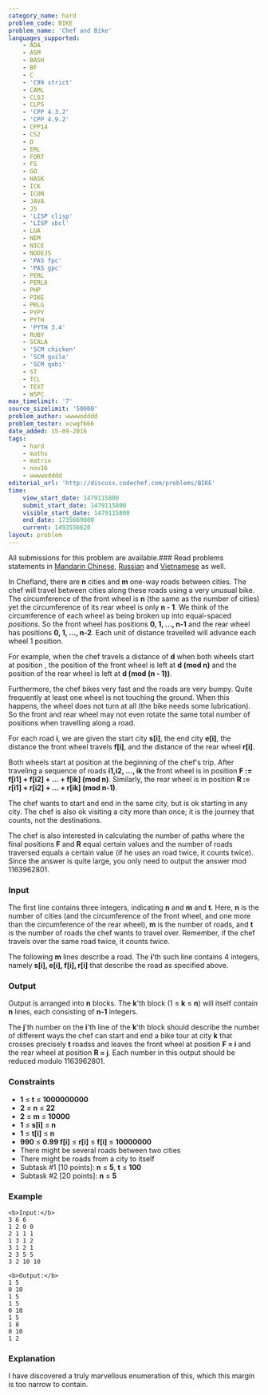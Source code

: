 ```yaml
---
category_name: hard
problem_code: BIKE
problem_name: 'Chef and Bike'
languages_supported:
    - ADA
    - ASM
    - BASH
    - BF
    - C
    - 'C99 strict'
    - CAML
    - CLOJ
    - CLPS
    - 'CPP 4.3.2'
    - 'CPP 4.9.2'
    - CPP14
    - CS2
    - D
    - ERL
    - FORT
    - FS
    - GO
    - HASK
    - ICK
    - ICON
    - JAVA
    - JS
    - 'LISP clisp'
    - 'LISP sbcl'
    - LUA
    - NEM
    - NICE
    - NODEJS
    - 'PAS fpc'
    - 'PAS gpc'
    - PERL
    - PERL6
    - PHP
    - PIKE
    - PRLG
    - PYPY
    - PYTH
    - 'PYTH 3.4'
    - RUBY
    - SCALA
    - 'SCM chicken'
    - 'SCM guile'
    - 'SCM qobi'
    - ST
    - TCL
    - TEXT
    - WSPC
max_timelimit: '7'
source_sizelimit: '50000'
problem_author: wwwwodddd
problem_tester: xcwgf666
date_added: 15-09-2016
tags:
    - hard
    - maths
    - matrix
    - nov16
    - wwwwodddd
editorial_url: 'http://discuss.codechef.com/problems/BIKE'
time:
    view_start_date: 1479115800
    submit_start_date: 1479115800
    visible_start_date: 1479115800
    end_date: 1735669800
    current: 1493556620
layout: problem
---
```

All submissions for this problem are available.###  Read problems statements in [Mandarin Chinese](http://www.codechef.com/download/translated/NOV16/mandarin/BIKE.pdf), [Russian](http://www.codechef.com/download/translated/NOV16/russian/BIKE.pdf) and [Vietnamese](http://www.codechef.com/download/translated/NOV16/vietnamese/BIKE.pdf) as well.

In Chefland, there are **n** cities and **m** one-way roads between cities. The chef will travel between cities along these roads using a very unusual bike. The circumference of the front wheel is **n** (the same as the number of cities) yet the circumference of its rear wheel is only **n - 1**. We think of the circumference of each wheel as being broken up into equal-spaced _positions_. So the front wheel has positions **0, 1, ..., n-1** and the rear wheel has positions **0, 1, ..., n-2**. Each unit of distance travelled will advance each wheel 1 position.

For example, when the chef travels a distance of **d** when both wheels start at position , the position of the front wheel is left at **d (mod n)** and the position of the rear wheel is left at **d (mod (n - 1))**.

Furthermore, the chef bikes very fast and the roads are very bumpy. Quite frequently at least one wheel is not touching the ground. When this happens, the wheel does not turn at all (the bike needs some lubrication). So the front and rear wheel may not even rotate the same total number of positions when travelling along a road.

For each road **i**, we are given the start city **s\[i\]**, the end city **e\[i\]**, the distance the front wheel travels **f\[i\]**, and the distance of the rear wheel **r\[i\]**.

Both wheels start at position  at the beginning of the chef's trip. After traveling a sequence of roads **i1,i2, ..., ik** the front wheel is in position **F := f\[i1\] + f\[i2\] + ... + f\[ik\] (mod n)**. Similarly, the rear wheel is in position **R := r\[i1\] + r\[i2\] + ... + r\[ik\] (mod n-1)**.

The chef wants to start and end in the same city, but is ok starting in any city. The chef is also ok visiting a city more than once; it is the journey that counts, not the destinations.

The chef is also interested in calculating the number of paths where the final positions **F** and **R** equal certain values and the number of roads traversed equals a certain value (if he uses an road twice, it counts twice). Since the answer is quite large, you only need to output the answer mod 1163962801.

### Input

The first line contains three integers, indicating **n** and **m** and **t**. Here, **n** is the number of cities (and the circumference of the front wheel, and one more than the circumference of the rear wheel), **m** is the number of roads, and **t** is the number of roads the chef wants to travel over. Remember, if the chef travels over the same road twice, it counts twice.

The following **m** lines describe a road. The **i**'th such line contains 4 integers, namely **s\[i\], e\[i\], f\[i\], r\[i\]** that describe the road as specified above.

### Output

Output is arranged into **n** blocks. The **k**'th block (1 ≤ **k** ≤ **n**) will itself contain **n** lines, each consisting of **n-1** integers.

The **j**'th number on the **i**'th line of the **k**'th block should describe the number of different ways the chef can start and end a bike tour at city **k** that crosses precisely **t** roadss and leaves the front wheel at position **F = i** and the rear wheel at position **R = j**. Each number in this output should be reduced modulo 1163962801.

### Constraints

- **1** ≤ **t** ≤ **1000000000**
- **2** ≤ **n** ≤ **22**
- **2** ≤ **m** ≤ **10000**
- **1** ≤ **s\[i\]** ≤ **n**
- **1** ≤ **t\[i\]** ≤ **n**
- **990** ≤ **0.99 f\[i\]** ≤ **r\[i\]** ≤ **f\[i\]** ≤ **10000000**
- There might be several roads between two cities
- There might be roads from a city to itself
- Subtask #1 \[10 points\]: **n** ≤ **5**, **t** ≤ **100**
- Subtask #2 \[20 points\]: **n** ≤ **5**

### Example

```
<b>Input:</b>
3 6 6
1 2 0 0
2 1 1 1
1 3 1 2
3 1 2 1
2 3 5 5
3 2 10 10

<b>Output:</b>
1 5
0 10
1 5
1 5
0 10
1 5
1 8
0 10
1 2

```
### Explanation

I have discovered a truly marvellous enumeration of this, which this margin is too narrow to contain.